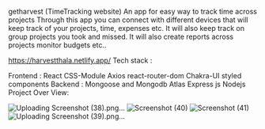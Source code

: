 getharvest (TimeTracking website)
An app for easy way to track time across projects
Through this app you can connect with different devices that will keep track of your projects, time, expenses etc.
It will also keep track on group projects you took and missed.
It will also create reports across projects monitor budgets etc..


https://harvestthala.netlify.app/
Tech stack :

Frontend :
React
CSS-Module
Axios
react-router-dom
Chakra-UI
styled components
Backend :
Mongoose and Mongodb Atlas
Express js
Nodejs
Project Over View:

![Uploading Screenshot (38).png…]()
![Screenshot (40)](https://user-images.githubusercontent.com/103954186/193455015-2ab278e7-671f-4fdf-bf7f-718cb8295ef9.png)
![Screenshot (41)](https://user-images.githubusercontent.com/103954186/193455017-d9d7cf97-ec6e-42d6-a29e-c77fb8b6e38c.png)
![Uploading Screenshot (39).png…]()
